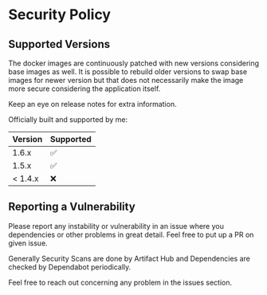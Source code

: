 # Security Policy

## Supported Versions

The docker images are continuously patched with new versions considering base images as well. It is possible to rebuild older versions to swap base images for newer version but that does not necessarily make the image more secure considering the application itself. 

Keep an eye on release notes for extra information.

Officially built and supported by me:

| Version | Supported          |
|---------| ------------------ |
| 1.6.x   | :white_check_mark: |
| 1.5.x   | :white_check_mark: |
| < 1.4.x | :x:                |

## Reporting a Vulnerability

Please report any instability or vulnerability in an issue where you dependencies or other problems in great detail. Feel free to put up a PR on given issue.

Generally Security Scans are done by Artifact Hub and Dependencies are checked by Dependabot periodically.

Feel free to reach out concerning any problem in the issues section.
